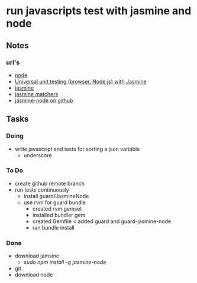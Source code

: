 # run javascripts test with jasmine and node

## Notes

### url's 

- [node](http://nodejs.org/)
- [Universal unit testing (browser, Node.js) with Jasmine ](http://www.2ality.com/2011/10/jasmine.html)
- [jasmine](http://pivotal.github.com/jasmine/)
- [jasmine matchers](http://pivotal.github.com/jasmine/jsdoc/symbols/jasmine.Matchers.html)
- [jasmine-node on github](https://github.com/mhevery/jasmine-node)

## Tasks

### Doing

- write javascript and tests for sorting a json variable
    - underscore

### To Do

- create github remote branch
- run tests continuously
    - install guard/JasmineNode
    - use rvm for guard bundle
        - created rvm gemset
        - installed bundler gem
        - created Gemfile < added guard and guard-jasmine-node
        - ran bundle install

### Done

- download jamsine
    - _sudo npm install -g jasmine-node_
- git
- download node
